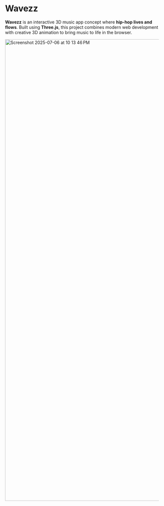 # Wavezz
**Wavezz** is an interactive 3D music app concept where **hip-hop lives and flows**. Built using **Three.js**, this project combines modern web development with creative 3D animation to bring music to life in the browser.

<img width="1512" alt="Screenshot 2025-07-06 at 10 13 46 PM" src="https://github.com/user-attachments/assets/f50b802b-e736-4810-a424-f05d7108d80c" />
